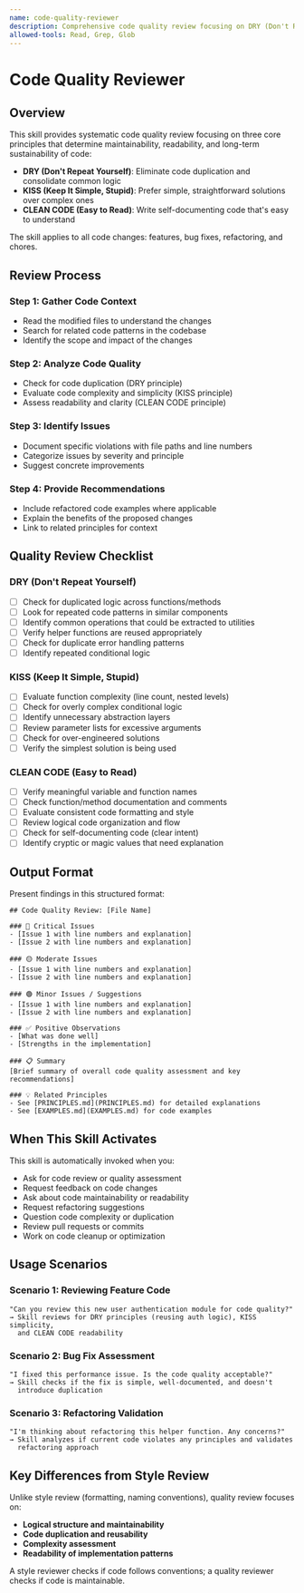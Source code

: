 ```yaml
---
name: code-quality-reviewer
description: Comprehensive code quality review focusing on DRY (Don't Repeat Yourself), KISS (Keep It Simple, Stupid), and Clean Code (Easy to Read) principles. Use when reviewing code changes, analyzing code quality, or assessing code maintainability for any feature, bug fix, or refactoring task.
allowed-tools: Read, Grep, Glob
---
```


# Code Quality Reviewer

## Overview

This skill provides systematic code quality review focusing on three core principles that determine maintainability, readability, and long-term sustainability of code:

- **DRY (Don't Repeat Yourself)**: Eliminate code duplication and consolidate common logic
- **KISS (Keep It Simple, Stupid)**: Prefer simple, straightforward solutions over complex ones
- **CLEAN CODE (Easy to Read)**: Write self-documenting code that's easy to understand

The skill applies to all code changes: features, bug fixes, refactoring, and chores.

## Review Process

### Step 1: Gather Code Context
- Read the modified files to understand the changes
- Search for related code patterns in the codebase
- Identify the scope and impact of the changes

### Step 2: Analyze Code Quality
- Check for code duplication (DRY principle)
- Evaluate code complexity and simplicity (KISS principle)
- Assess readability and clarity (CLEAN CODE principle)

### Step 3: Identify Issues
- Document specific violations with file paths and line numbers
- Categorize issues by severity and principle
- Suggest concrete improvements

### Step 4: Provide Recommendations
- Include refactored code examples where applicable
- Explain the benefits of the proposed changes
- Link to related principles for context

## Quality Review Checklist

### DRY (Don't Repeat Yourself)
- [ ] Check for duplicated logic across functions/methods
- [ ] Look for repeated code patterns in similar components
- [ ] Identify common operations that could be extracted to utilities
- [ ] Verify helper functions are reused appropriately
- [ ] Check for duplicate error handling patterns
- [ ] Identify repeated conditional logic

### KISS (Keep It Simple, Stupid)
- [ ] Evaluate function complexity (line count, nested levels)
- [ ] Check for overly complex conditional logic
- [ ] Identify unnecessary abstraction layers
- [ ] Review parameter lists for excessive arguments
- [ ] Check for over-engineered solutions
- [ ] Verify the simplest solution is being used

### CLEAN CODE (Easy to Read)
- [ ] Verify meaningful variable and function names
- [ ] Check function/method documentation and comments
- [ ] Evaluate consistent code formatting and style
- [ ] Review logical code organization and flow
- [ ] Check for self-documenting code (clear intent)
- [ ] Identify cryptic or magic values that need explanation

## Output Format

Present findings in this structured format:

```
## Code Quality Review: [File Name]

### 🔴 Critical Issues
- [Issue 1 with line numbers and explanation]
- [Issue 2 with line numbers and explanation]

### 🟡 Moderate Issues
- [Issue 1 with line numbers and explanation]
- [Issue 2 with line numbers and explanation]

### 🟢 Minor Issues / Suggestions
- [Issue 1 with line numbers and explanation]
- [Issue 2 with line numbers and explanation]

### ✅ Positive Observations
- [What was done well]
- [Strengths in the implementation]

### 📋 Summary
[Brief summary of overall code quality assessment and key recommendations]

### 💡 Related Principles
- See [PRINCIPLES.md](PRINCIPLES.md) for detailed explanations
- See [EXAMPLES.md](EXAMPLES.md) for code examples
```

## When This Skill Activates

This skill is automatically invoked when you:
- Ask for code review or quality assessment
- Request feedback on code changes
- Ask about code maintainability or readability
- Request refactoring suggestions
- Question code complexity or duplication
- Review pull requests or commits
- Work on code cleanup or optimization

## Usage Scenarios

### Scenario 1: Reviewing Feature Code
```
"Can you review this new user authentication module for code quality?"
→ Skill reviews for DRY principles (reusing auth logic), KISS simplicity,
  and CLEAN CODE readability
```

### Scenario 2: Bug Fix Assessment
```
"I fixed this performance issue. Is the code quality acceptable?"
→ Skill checks if the fix is simple, well-documented, and doesn't
  introduce duplication
```

### Scenario 3: Refactoring Validation
```
"I'm thinking about refactoring this helper function. Any concerns?"
→ Skill analyzes if current code violates any principles and validates
  refactoring approach
```

## Key Differences from Style Review

Unlike style review (formatting, naming conventions), quality review focuses on:
- **Logical structure and maintainability**
- **Code duplication and reusability**
- **Complexity assessment**
- **Readability of implementation patterns**

A style reviewer checks if code follows conventions; a quality reviewer checks if code is maintainable.
